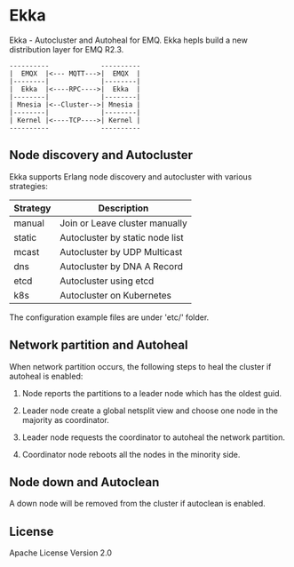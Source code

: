 
# Ekka

Ekka - Autocluster and Autoheal for EMQ. Ekka hepls build a new distribution layer for EMQ R2.3.

```
----------             ----------
|  EMQX  |<--- MQTT--->|  EMQX  |
|--------|             |--------|
|  Ekka  |<----RPC---->|  Ekka  |
|--------|             |--------|
| Mnesia |<--Cluster-->| Mnesia |
|--------|             |--------|
| Kernel |<----TCP---->| Kernel |
----------             ----------
```

## Node discovery and Autocluster

Ekka supports Erlang node discovery and autocluster with various strategies:

Strategy   | Description
-----------|--------------------------------------
manual     | Join or Leave cluster manually
static     | Autocluster by static node list
mcast      | Autocluster by UDP Multicast
dns        | Autocluster by DNA A Record
etcd       | Autocluster using etcd
k8s        | Autocluster on Kubernetes

The configuration example files are under 'etc/' folder.

## Network partition and Autoheal

When network partition occurs, the following steps to heal the cluster if autoheal is enabled:

1. Node reports the partitions to a leader node which has the oldest guid.

2. Leader node create a global netsplit view and choose one node in the majority as coordinator.

3. Leader node requests the coordinator to autoheal the network partition.

4. Coordinator node reboots all the nodes in the minority side.

## Node down and Autoclean

A down node will be removed from the cluster if autoclean is enabled.

## License

Apache License Version 2.0

